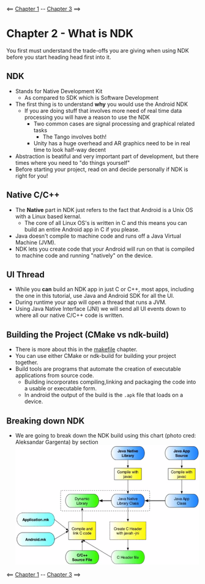 <== [Chapter 1](./Chapter_01.md) -- [Chapter 3](./Chapter_03.md) ==>

# Chapter 2 - What is NDK

You first must understand the trade-offs you are giving when using NDK before you start heading head first into it.

## NDK
* Stands for Native Development Kit
    * As compared to SDK which is Software Development 
* The first thing is to understand **why** you would use the Android NDK
    * If you are doing stuff that involves more need of real time data processing you will have a reason to use the NDK
        * Two common cases are signal processing and graphical related tasks
            * The Tango involves both!
        * Unity has a huge overhead and AR graphics need to be in real time to look half-way decent
* Abstraction is beatiful and very important part of development, but there times where you need to "do things yourself"
* Before starting your project, read on and decide personally if NDK is right for you!

## Native C/C++
* The **Native** part in NDK just refers to the fact that Android is a Unix OS with a Linux based kernal.
    * The core of all Linux OS's is written in C and this means you can build an entire Android app in C if you please.
* Java doesn't compile to machine code and runs off a Java Virtual Machine (JVM).
* NDK lets you create code that your Android will run on that is compiled to machine code and running "natively" on the device.

## UI Thread
* While you **can** build an NDK app in just C or C++, most apps, including the one in this tutorial, use Java and Android SDK for all the UI.
* During runtime your app will open a thread that runs a JVM.
* Using Java Native Interface (JNI) we will send all UI events down to where all our native C/C++ code is written.

## Building the Project (CMake vs ndk-build)
* There is more about this in the [makefile](./Chapter_08.md) chapter.
* You can use either CMake or ndk-build for building your project together.
* Build tools are programs that automate the creation of executable applications from source code.
    * Building incorporates compiling,linking and packaging the code into a usable or executable form.
    * In android the output of the build is the `.apk` file that loads on a device.

## Breaking down NDK
* We are going to break down the NDK build using this chart (photo cred: Aleksandar Gargenta) by section
![NDK layout](../Images/NDK_layout.png)
    
<== [Chapter 1](./Chapter_01.md) -- [Chapter 3](./Chapter_03.md) ==>

